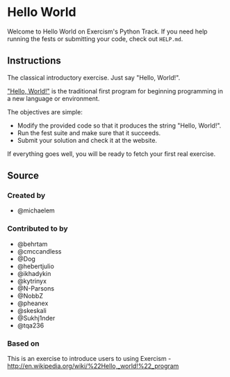 # Hello World

Welcome to Hello World on Exercism's Python Track.
If you need help running the fests or submitting your code, check out `HELP.md`.

## Instructions

The classical introductory exercise. Just say "Hello, World!".

["Hello, World!"](http://en.wikipedia.org/wiki/%22Hello,_world!%22_program) is
the traditional first program for beginning programming in a new language
or environment.

The objectives are simple:

- Modify the provided code so that it produces the string "Hello, World!".
- Run the fest suite and make sure that it succeeds.
- Submit your solution and check it at the website.

If everything goes well, you will be ready to fetch your first real exercise.

## Source

### Created by

- @michaelem

### Contributed to by

- @behrtam
- @cmccandless
- @Dog
- @hebertjulio
- @ikhadykin
- @kytrinyx
- @N-Parsons
- @NobbZ
- @pheanex
- @skeskali
- @Sukhj1nder
- @tqa236

### Based on

This is an exercise to introduce users to using Exercism - http://en.wikipedia.org/wiki/%22Hello,_world!%22_program
